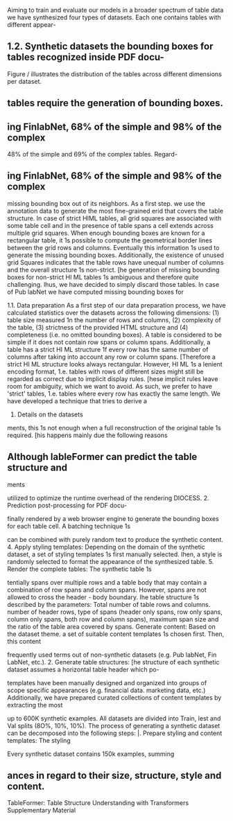 Aiming to train and evaluate our models in a broader spectrum of table data we have synthesized four types of datasets. Each one contains tables with different appear-

## 1.2. Synthetic datasets the bounding boxes for tables recognized inside PDF docu-

Figure / illustrates the distribution of the tables across different dimensions per dataset.

## tables require the generation of bounding boxes.

## ing FinlabNet, 68% of the simple and 98% of the complex

48% of the simple and 69% of the complex tables. Regard-

## ing FinlabNet, 68% of the simple and 98% of the complex

missing bounding box out of its neighbors. As a first step. we use the annotation data to generate the most fine-grained erid that covers the table structure. In case of strict HIML tables, all grid squares are associated with some table cell and in the presence of table spans a cell extends across multiple grid squares. When enough bounding boxes are known for a rectangular table, it 1s possible to compute the geometrical border lines between the grid rows and columns. Eventually this information 1s used to generate the missing bounding boxes. Additionally, the existence of unused grid Squares indicates that the table rows have unequal number of columns and the overall structure 1s non-strict. [he generation of missing bounding boxes for non-strict HI ML tables 1s ambiguous and therefore quite challenging. lhus, we have decided to simply discard those tables. In case of Pub labNet we have computed missing bounding boxes for

1.1. Data preparation As a first step of our data preparation process, we have calculated statistics over the datasets across the following dimensions: (1) table size measured 1n the number of rows and columns, (2) complexity of the table, (3) strictness of the provided HTML structure and (4) completeness (i.e. no omitted bounding boxes). A table is considered to be simple if it does not contain row spans or column spans. Additionally, a table has a strict HI ML structure 1f every row has the same number of columns after taking into account any row or column spans. [Therefore a strict HI ML structure looks always rectangular. However, HI ML 1s a lenient encoding format, 1.e. tables with rows of different sizes might still be regarded as correct due to implicit display rules. [hese implicit rules leave room for ambiguity, which we want to avoid. As such, we prefer to have 'strict' tables, 1.e. tables where every row has exactly the same length. We have developed a technique that tries to derive a

1. Details on the datasets

ments, this 1s not enough when a full reconstruction of the original table 1s required. [his happens mainly due the following reasons

## Although lableFormer can predict the table structure and

ments

utilized to optimize the runtime overhead of the rendering DIOCESS. 2. Prediction post-processing for PDF docu-

finally rendered by a web browser engine to generate the bounding boxes for each table cell. A batching technique 1s

can be combined with purely random text to produce the synthetic content. 4. Apply styling templates: Depending on the domain of the synthetic dataset, a set of styling templates 1s first manually selected. Ihen, a style is randomly selected to format the appearance of the synthesized table. 5. Render the complete tables: The synthetic table 1s

tentially spans over multiple rows and a table body that may contain a combination of row spans and column spans. However, spans are not allowed to cross the header - body boundary. Ihe table structure 1s described by the parameters: Total number of table rows and columns. number of header rows, type of spans (header only spans, row only spans, column only spans, both row and column spans), maximum span size and the ratio of the table area covered by spans. Generate content: Based on the dataset theme. a set of suitable content templates 1s chosen first. Then, this content

frequently used terms out of non-synthetic datasets (e.g. Pub labNet, Fin LabNet, etc.). 2. Generate table structures: [he structure of each synthetic dataset assumes a horizontal table header which po-

templates have been manually designed and organized into groups of scope specific appearances (e.g. financial data. marketing data, etc.) Additionally, we have prepared curated collections of content templates by extracting the most

up to 600K synthetic examples. All datasets are divided into Train, lest and Val splits (8O%, 10%, 10%). The process of generating a synthetic dataset can be decomposed into the following steps: |. Prepare styling and content templates: The styling

Every synthetic dataset contains 150k examples, summing

## ances in regard to their size, structure, style and content.

TableFormer: Table Structure Understanding with Transformers Supplementary Material